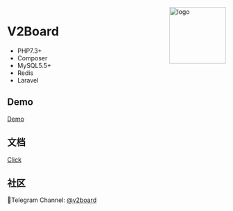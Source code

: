 <img src="https://avatars.githubusercontent.com/u/56885001?s=200&v=4" alt="logo" width="130" height="130" align="right"/>

# **V2Board**

- PHP7.3+
- Composer
- MySQL5.5+
- Redis
- Laravel

## Demo
[Demo](https://demo.v2board.com)

## 文档
[Click](https://v2board.com)

## 社区
🔔Telegram Channel: [@v2board](https://t.me/v2board)  

